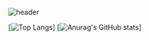 ![header](https://capsule-render.vercel.app/api?type=egg&color=timeAuto&height=150&section=header&text=개발자%20김도현&fontSize=50)

[![Top Langs](https://github-readme-stats.vercel.app/api/top-langs/?username=kimdohyun2&layout=compact)]
[![Anurag's GitHub stats](https://github-readme-stats.vercel.app/api?username=kimdohyun2)]
